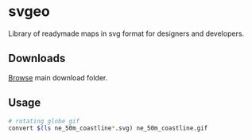 # svgeo

Library of readymade maps in svg format for designers and developers.

## Downloads

[Browse](https://github.com/geographyclub/svgeo/tree/main/svg) main download folder.

## Usage

```bash
# rotating globe gif
convert $(ls ne_50m_coastline*.svg) ne_50m_coastline.gif
```
